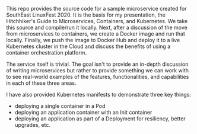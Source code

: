 This repo provides the source code for a sample microservice created for SouthEast LinuxFest 2020. It is the basis for my presentation, the Hitchhiker's Guide to Microservices, Containers, and Kubernetes. We take this source and compile/run it locally. Next, after a discussion of the move from microservices to containers, we create a Docker image and run that locally. Finally, we push the image to Docker Hub and deploy it to a live Kubernetes cluster in the Cloud and discuss the benefits of using a container orchestration platform.

The service itself is trivial. The goal isn't to provide an in-depth discussion of writing microservices but rather to provide something we can work with to see real-world examples of the features, functionalities, and capabilities in each of these three areas.

I have also provided Kubernetes manifests to demonstrate three key things:

- deploying a single container in a Pod
- deploying an application container with an Init container
- deploying an application as part of a Deployment for resiliency, better upgrades, etc.
